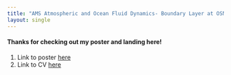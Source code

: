 ```yaml
---
title: "AMS Atmospheric and Ocean Fluid Dynamics- Boundary Layer at OSNAP studies"
layout: single
---
```


#### Thanks for checking out my poster and landing here!

1. Link to poster [here](https://miami.box.com/v/AMS-AOFD22-Poster-Devana-2022)
2. Link to CV [here](../cv)
